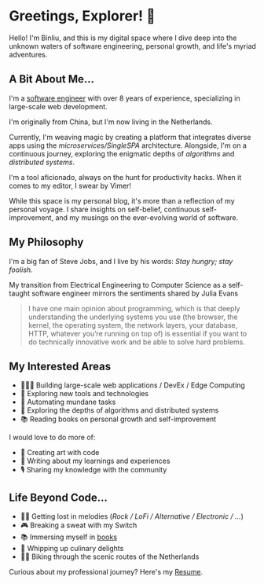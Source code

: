 # Greetings, Explorer! 👋

Hello!
I'm Binliu, and this is my digital space where I dive deep into the unknown waters of
software engineering, personal growth, and life's myriad adventures.

## A Bit About Me...

I'm a [software engineer](https://github.com/cool4zbl) with over 8 years of experience, specializing in large-scale web
development.

I'm originally from China, but I'm now living in the Netherlands.

Currently, I'm weaving magic by creating a platform that integrates diverse apps using the _microservices/SingleSPA_
architecture.
Alongside, I'm on a continuous journey, exploring the enigmatic depths of _algorithms_ and _distributed systems_.

I'm a tool aficionado, always on the hunt for productivity hacks. When it comes to my editor, I swear by Vimer!

While this space is my personal blog, it's more than a reflection of my personal voyage.
I share insights on self-belief, continuous self-improvement, and my musings on the ever-evolving world of software.

## My Philosophy

I'm a big fan of Steve Jobs, and I live by his words:
_Stay hungry; stay foolish._

My transition from Electrical Engineering to Computer Science as a self-taught software engineer mirrors the sentiments
shared by Julia Evans

> I have one main opinion about programming, which is that deeply understanding the underlying systems you use (the
> browser, the kernel, the operating system, the network layers, your database, HTTP, whatever you’re running on top of)
> is essential if you want to do technically innovative work and be able to solve hard problems.

## My Interested Areas

- 👩🏽‍💻 Building large-scale web applications / DevEx / Edge Computing
- 🧰 Exploring new tools and technologies
- 🤖 Automating mundane tasks
- 🧠 Exploring the depths of algorithms and distributed systems
- 📚 Reading books on personal growth and self-improvement

I would love to do more of:

- 🎨 Creating art with code
- 📝 Writing about my learnings and experiences
- 🎙️ Sharing my knowledge with the community


## Life Beyond Code...

- 👩‍🎤 Getting lost in melodies (_Rock / LoFi / Alternative / Electronic / ..._)
- 🎮 Breaking a sweat with my Switch
- 📚 Immersing myself in [books](./bookshelf)
- 🍳 Whipping up culinary delights
- 🚴‍♀️‍️ Biking through the scenic routes of the Netherlands

Curious about my professional journey? Here's my [Resume](./binliu-zhang-resume.pdf).
